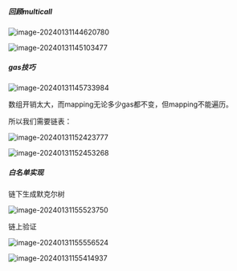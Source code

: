 ##### 回顾multicall

![image-20240131144620780](C:\Users\Administrator\AppData\Roaming\Typora\typora-user-images\image-20240131144620780.png)

![image-20240131145103477](C:\Users\Administrator\AppData\Roaming\Typora\typora-user-images\image-20240131145103477.png)

##### gas技巧

![image-20240131145733984](C:\Users\Administrator\AppData\Roaming\Typora\typora-user-images\image-20240131145733984.png)

数组开销太大，而mapping无论多少gas都不变，但mapping不能遍历。

所以我们需要链表：

![image-20240131152423777](C:\Users\Administrator\AppData\Roaming\Typora\typora-user-images\image-20240131152423777.png)

![image-20240131152453268](C:\Users\Administrator\AppData\Roaming\Typora\typora-user-images\image-20240131152453268.png)

##### 白名单实现

链下生成默克尔树

![image-20240131155523750](C:\Users\Administrator\AppData\Roaming\Typora\typora-user-images\image-20240131155523750.png)

链上验证

![image-20240131155556524](C:\Users\Administrator\AppData\Roaming\Typora\typora-user-images\image-20240131155556524.png)

![image-20240131155414937](C:\Users\Administrator\AppData\Roaming\Typora\typora-user-images\image-20240131155414937.png)
